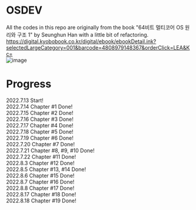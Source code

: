 # OSDEV
All the codes in this repo are originally from the book "64비트 멀티코어 OS 원리와 구조 1" by Seunghun Han with a little bit of refactoring.  
https://digital.kyobobook.co.kr/digital/ebook/ebookDetail.ink?selectedLargeCategory=001&barcode=4808979148367&orderClick=LEA&Kc=  
![image](https://user-images.githubusercontent.com/4629799/182982048-38b91221-1f62-4f77-85ef-462a3491e638.png)

# Progress
2022.7.13 Start!  
2022.7.14 Chapter #1 Done!  
2022.7.15 Chapter #2 Done!  
2022.7.16 Chapter #3 Done!  
2022.7.17 Chapter #4 Done!  
2022.7.18 Chapter #5 Done!  
2022.7.19 Chapter #6 Done!  
2022.7.20 Chapter #7 Done!  
2022.7.21 Chapter #8, #9, #10 Done!  
2022.7.22 Chapter #11 Done!  
2022.8.3 Chapter #12 Done!  
2022.8.5 Chapter #13, #14 Done!  
2022.8.6 Chapter #15 Done!  
2022.8.7 Chapter #16 Done!  
2022.8.8 Chapter #17 Done!  
2022.8.17 Chapter #18 Done!  
2022.8.18 Chapter #19 Done!  